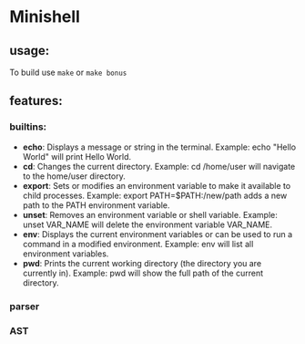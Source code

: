# Minishell

## usage: 
To build use `make` or `make bonus`

## features:
### builtins:
- **echo**: Displays a message or string in the terminal. Example: echo "Hello World" will print Hello World.
- **cd**: Changes the current directory. Example: cd /home/user will navigate to the home/user directory.
- **export**: Sets or modifies an environment variable to make it available to child processes. Example: export PATH=$PATH:/new/path adds a new path to the PATH environment variable.
- **unset**: Removes an environment variable or shell variable. Example: unset VAR_NAME will delete the environment variable VAR_NAME.
- **env**: Displays the current environment variables or can be used to run a command in a modified environment. Example: env will list all environment variables.
- **pwd**: Prints the current working directory (the directory you are currently in). Example: pwd will show the full path of the current directory.

### parser

### AST
